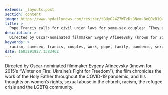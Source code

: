 ```yaml
--- 
extends: _layouts.post 
section: content 
image: https://www.nydailynews.com/resizer/tBUyO24Z7WTzDsBNem-8eQOzD1Q=/1200x0/left/middle/cloudfront-us-east-1.images.arcpublishing.com/tronc/PBYBTPZNA5CMLOTFMLKGH66WIY.jpg 
title: > 
  Pope Francis calls for civil union laws for same-sex couples: ‘They are children of God and have a right to a family’ 
description: > 
  Directed by Oscar-nominated filmmaker Evgeny Afineevsky (known for 2015′s “Winter on Fire: Ukraine’s Fight for Freedom”), the film chronicles the work of the Holy Father throughout the COVID-19 pandemic, and his thoughts on women’s rights, sexual abuse in the church, racism, the refugee crisis and the LGBTQ community. 
keywords: > 
  racism, samesex, francis, couples, work, pope, family, pandemic, sexual, god, winter, laws, union, thoughts, womens, civil, ukraines, right, rights, refugee 
date: 1603291927.1383462 
--- 
```

<div><p class=""> Directed by Oscar-nominated filmmaker Evgeny Afineevsky (known for 2015&#8242;s &#8220;Winter on Fire: Ukraine&#8217;s Fight for Freedom&#8221;), the film chronicles the work of the Holy Father throughout the COVID-19 pandemic, and his thoughts on women&#8217;s rights, sexual abuse in the church, racism, the refugee crisis and the LGBTQ community.</p> </div>